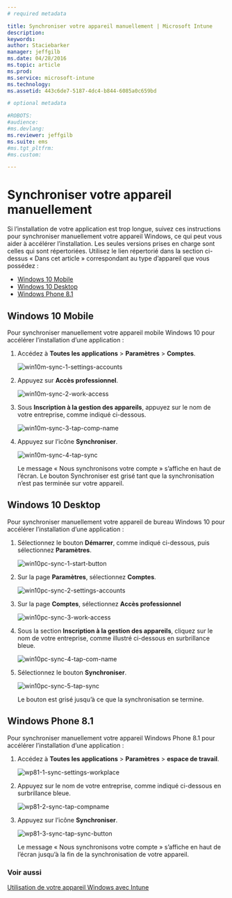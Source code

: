 ```yaml
---
# required metadata

title: Synchroniser votre appareil manuellement | Microsoft Intune
description:
keywords:
author: Staciebarker
manager: jeffgilb
ms.date: 04/28/2016
ms.topic: article
ms.prod:
ms.service: microsoft-intune
ms.technology:
ms.assetid: 443c6de7-5187-4dc4-b844-6085a0c659bd

# optional metadata

#ROBOTS:
#audience:
#ms.devlang:
ms.reviewer: jeffgilb
ms.suite: ems
#ms.tgt_pltfrm:
#ms.custom:

---
```



# Synchroniser votre appareil manuellement
Si l’installation de votre application est trop longue, suivez ces instructions pour synchroniser manuellement votre appareil Windows, ce qui peut vous aider à accélérer l’installation. Les seules versions prises en charge sont celles qui sont répertoriées. Utilisez le lien répertorié dans la section ci-dessus « Dans cet article » correspondant au type d’appareil que vous possédez :

* [Windows 10 Mobile](#windows-10-mobile)
* [Windows 10 Desktop](#windows-10-desktop)
* [Windows Phone 8.1](#windows-phone-8-1)


## Windows 10 Mobile
Pour synchroniser manuellement votre appareil mobile Windows 10 pour accélérer l’installation d’une application :

1. Accédez à **Toutes les applications** > **Paramètres** > **Comptes**.

    ![win10m-sync-1-settings-accounts](./media/win10m-sync-1-settings-accounts.png)
    
2. Appuyez sur **Accès professionnel**.

    ![win10m-sync-2-work-access](./media/win10m-sync-2-work-access.png)
    
3. Sous **Inscription à la gestion des appareils**, appuyez sur le nom de votre entreprise, comme indiqué ci-dessous.

    ![win10m-sync-3-tap-comp-name](./media/win10m-sync-3-tap-comp-name.png)
    
4. Appuyez sur l’icône **Synchroniser**.

    ![win10m-sync-4-tap-sync](./media/win10m-sync-4-tap-sync.png)
    
    Le message « Nous synchronisons votre compte » s’affiche en haut de l’écran. Le bouton Synchroniser est grisé tant que la synchronisation n’est pas terminée sur votre appareil.

## Windows 10 Desktop
Pour synchroniser manuellement votre appareil de bureau Windows 10 pour accélérer l’installation d’une application :

1. Sélectionnez le bouton **Démarrer**, comme indiqué ci-dessous, puis sélectionnez **Paramètres**.

    ![win10pc-sync-1-start-button](./media/win10pc-sync-1-start-button.png)
    
2. Sur la page **Paramètres**, sélectionnez **Comptes**.
 
    ![win10pc-sync-2-settings-accounts](./media/win10pc-sync-2-settings-accounts.png)
    
3. Sur la page **Comptes**, sélectionnez **Accès professionnel**
    
    ![win10pc-sync-3-work-access](./media/win10pc-sync-3-work-access.png)
    
4. Sous la section **Inscription à la gestion des appareils**, cliquez sur le nom de votre entreprise, comme illustré ci-dessous en surbrillance bleue.
    
    ![win10pc-sync-4-tap-com-name](./media/win10pc-sync-4-tap-com-name.png)
   
5. Sélectionnez le bouton **Synchroniser**.
    
    ![win10pc-sync-5-tap-sync](./media/win10pc-sync-5-tap-sync.png)
   
   Le bouton est grisé jusqu’à ce que la synchronisation se termine.

## Windows Phone 8.1
Pour synchroniser manuellement votre appareil Windows Phone 8.1 pour accélérer l’installation d’une application :

1. Accédez à **Toutes les applications** > **Paramètres** > **espace de travail**.

    ![wp81-1-sync-settings-workplace](./media/wp81-1-sync-settings-workplace.png)
    
2. Appuyez sur le nom de votre entreprise, comme indiqué ci-dessous en surbrillance bleue.

    ![wp81-2-sync-tap-compname](./media/wp81-2-sync-tap-compname.png)
   
3. Appuyez sur l’icône **Synchroniser**.

    ![wp81-3-sync-tap-sync-button](./media/wp81-3-sync-tap-sync-button.png)
    
   Le message « Nous synchronisons votre compte » s’affiche en haut de l’écran jusqu’à la fin de la synchronisation de votre appareil.


### Voir aussi
[Utilisation de votre appareil Windows avec Intune](using-your-windows-device-with-intune.md)


<!--HONumber=Jun16_HO1-->


